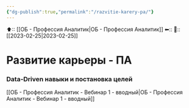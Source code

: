 ```yaml
---
{"dg-publish":true,"permalink":"/razvitie-karery-pa/"}
---
```



⬆:: [[ОБ - Профессия Аналитик\|ОБ - Профессия Аналитик]]
⬅::
📅:: [[2023-02-25\|2023-02-25]] 

# Развитие карьеры - ПА

### Data-Driven навыки и постановка целей

[[ОБ - Профессия Аналитик - Вебинар 1 - вводный\|ОБ - Профессия Аналитик - Вебинар 1 - вводный]]
